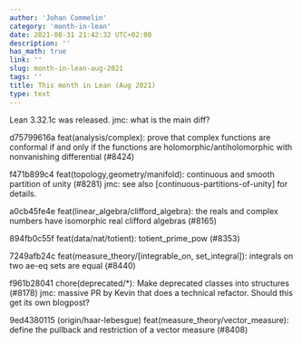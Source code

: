 ```yaml
---
author: 'Johan Commelin'
category: 'month-in-lean'
date: 2021-08-31 21:42:32 UTC+02:00
description: ''
has_math: true
link: ''
slug: month-in-lean-aug-2021
tags: ''
title: This month in Lean (Aug 2021)
type: text
---
```

Lean 3.32.1c was released.
jmc: what is the main diff?

d75799616a feat(analysis/complex): prove that complex functions are conformal if and only if the functions are holomorphic/antiholomorphic with nonvanishing differential (#8424)

f471b899c4 feat(topology,geometry/manifold): continuous and smooth partition of unity (#8281)
jmc: see also [continuous-partitions-of-unity] for details.

a0cb45fe4e feat(linear_algebra/clifford_algebra): the reals and complex numbers have isomorphic real clifford algebras (#8165)

894fb0c55f feat(data/nat/totient): totient_prime_pow (#8353)

7249afb24c feat(measure_theory/[integrable_on, set_integral]): integrals on two ae-eq sets are equal (#8440)

f961b28041 chore(deprecated/*): Make deprecated classes into structures (#8178)
jmc: massive PR by Kevin that does a technical refactor. Should this get its own blogpost?

9ed4380115 (origin/haar-lebesgue) feat(measure_theory/vector_measure): define the pullback and restriction of a vector measure (#8408)
